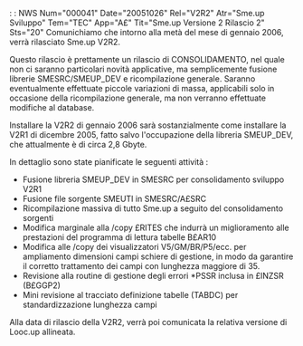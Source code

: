  :  : NWS Num="000041" Date="20051026" Rel="V2R2" Atr="Sme.up Sviluppo" Tem="TEC" App="A£" Tit="Sme.up Versione 2 Rilascio 2" Sts="20"
Comunichiamo che intorno alla metà del mese di gennaio 2006, verrà rilasciato Sme.up V2R2.

Questo rilascio è prettamente un rilascio di CONSOLIDAMENTO, nel quale non ci saranno particolari novità applicative, ma semplicemente fusione librerie SMESRC/SMEUP_DEV e ricompilazione generale.
Saranno eventualmente effettuate piccole variazioni di massa, applicabili solo in occasione della ricompilazione generale, ma non verranno effettuate modifiche al database.

Installare la V2R2 di gennaio 2006 sarà sostanzialmente come installare la V2R1 di dicembre 2005, fatto salvo l'occupazione della libreria SMEUP_DEV, che attualmente è di circa 2,8 Gbyte.

In dettaglio sono state pianificate le seguenti attività : 
- Fusione libreria SMEUP_DEV in SMESRC per consolidamento sviluppo V2R1
- Fusione file sorgente SMEUTI in SMESRC/A£SRC
- Ricompilazione massiva di tutto Sme.up a seguito del consolidamento sorgenti
- Modifica marginale alla /copy £RITES che indurrà un miglioramento alle prestazioni del programma
di lettura tabelle B£AR10
- Modifica alle /copy dei visualizzatori V5/GM/BR/P5/ecc. per ampliamento dimensioni campi schiere
di gestione, in modo da garantire il corretto trattamento dei campi con lunghezza maggiore di 35.
- Revisione alla routine di gestione degli errori *PSSR inclusa in £INZSR (B£GGP2)
- Mini revisione al tracciato definizione tabelle (TABDC) per standardizzazione lunghezza campi

Alla data di rilascio della V2R2, verrà poi comunicata la relativa versione di Looc.up allineata.
